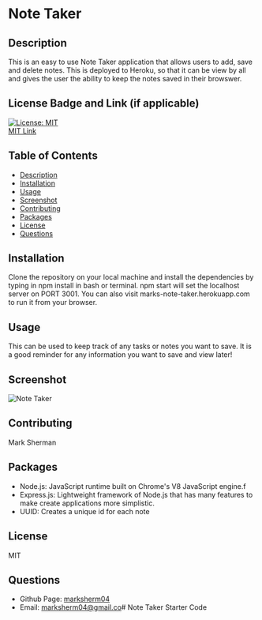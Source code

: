# Note Taker


## Description
This is an easy to use Note Taker application that allows users to add, save and delete notes.  This is deployed to Heroku, so that it can be view by all and gives the user the ability to keep the notes saved in their browswer.  

## License Badge and Link (if applicable)
[![License: MIT](https://img.shields.io/badge/License-MIT-yellow.svg)](https://opensource.org/licenses/MIT) <br />
[MIT Link](https://opensource.org/licenses/MIT)

  ## Table of Contents
- [Description](#description)
- [Installation](#installation)
- [Usage](#usage)
- [Screenshot](#screenshot)
- [Contributing](#contributing)
- [Packages](#packages)
- [License](#license)
- [Questions](#githubUser)

## Installation
Clone the repository on your local machine and install the dependencies by typing in npm install in bash or terminal.  npm start will set the localhost server on PORT 3001.  You can also visit marks-note-taker.herokuapp.com to run it from your browser.

## Usage
This can be used to keep track of any tasks or notes you want to save.  It is a good reminder for any information you want to save and view later!

## Screenshot

![Note Taker](https://user-images.githubusercontent.com/81338255/124793054-9d3c0700-df1b-11eb-9139-7933752df696.gif)


## Contributing
Mark Sherman

## Packages
- Node.js: JavaScript runtime built on Chrome's V8 JavaScript engine.f
- Express.js: Lightweight framework of Node.js that has many features to make create applications more simplistic.
- UUID: Creates a unique id for each note

## License
MIT


## Questions
- Github Page: [marksherm04](https://github.com/marksherm04)
- Email: marksherm04@gmail.co# Note Taker Starter Code
